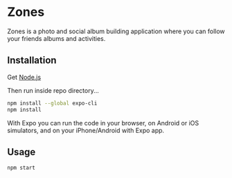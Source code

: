 # Zones

Zones is a photo and social album building application where you can follow your friends albums and activities.

## Installation

Get [Node.js](https://nodejs.org/en/download/)

Then run inside repo directory...
```bash
npm install --global expo-cli
npm install
```

With Expo you can run the code in your browser, on Android or iOS simulators, and on your iPhone/Android with Expo app.


## Usage

```bash
npm start
```
